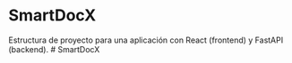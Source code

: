 # SmartDocX

Estructura de proyecto para una aplicación con React (frontend) y FastAPI (backend).
#   S m a r t D o c X  
 